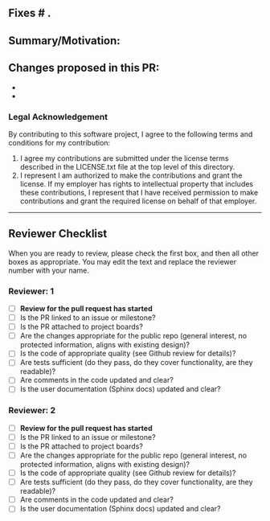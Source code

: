 ## Fixes # .


## Summary/Motivation:


## Changes proposed in this PR:
-
-

### Legal Acknowledgement

By contributing to this software project, I agree to the following terms and conditions for my contribution:

1. I agree my contributions are submitted under the license terms described in the LICENSE.txt file at the top level of this directory.
2. I represent I am authorized to make the contributions and grant the license. If my employer has rights to intellectual property that includes these contributions, I represent that I have received permission to make contributions and grant the required license on behalf of that employer.

----

## Reviewer Checklist
When you are ready to review, please check the first box, and then all other boxes as appropriate. You may edit the text and replace the reviewer number with your name.

### Reviewer: 1
- [ ] **Review for the pull request has started**
- [ ] Is the PR linked to an issue or milestone?
- [ ] Is the PR attached to project boards?
- [ ] Are the changes appropriate for the public repo (general interest, no protected information, aligns with existing design)?
- [ ] Is the code of appropriate quality (see Github review for details)?
- [ ] Are tests sufficient (do they pass, do they cover functionality, are they readable)?
- [ ] Are comments in the code updated and clear?
- [ ] Is the user documentation (Sphinx docs) updated and clear?

### Reviewer: 2
- [ ] **Review for the pull request has started**
- [ ] Is the PR linked to an issue or milestone?
- [ ] Is the PR attached to project boards?
- [ ] Are the changes appropriate for the public repo (general interest, no protected information, aligns with existing design)?
- [ ] Is the code of appropriate quality (see Github review for details)?
- [ ] Are tests sufficient (do they pass, do they cover functionality, are they readable)?
- [ ] Are comments in the code updated and clear?
- [ ] Is the user documentation (Sphinx docs) updated and clear?
